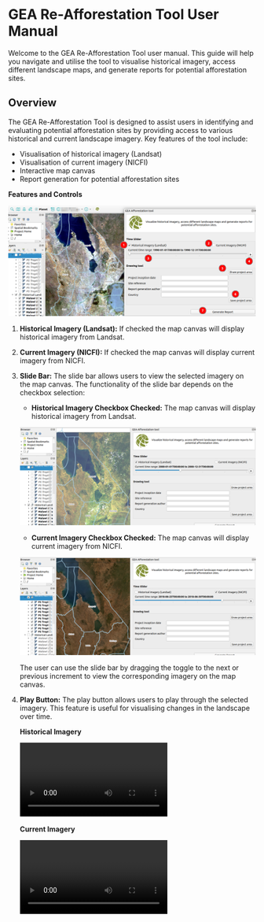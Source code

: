 # GEA Re-Afforestation Tool User Manual

Welcome to the GEA Re-Afforestation Tool user manual. This guide will help you navigate and utilise the tool to visualise historical imagery, access different landscape maps, and generate reports for potential afforestation sites.

## Overview

The GEA Re-Afforestation Tool is designed to assist users in identifying and evaluating potential afforestation sites by providing access to various historical and current landscape imagery. Key features of the tool include:

- Visualisation of historical imagery (Landsat)
- Visualisation of current imagery (NICFI)
- Interactive map canvas
- Report generation for potential afforestation sites


**Features and Controls**

![GEA Re-Afforestation](./img/complete-gea-re-afforestation-1.png)
1. **Historical Imagery (Landsat):** If checked the map canvas will display historical imagery from Landsat.

2. **Current Imagery (NICFI):** If checked the map canvas will display current imagery from NICFI.

3. **Slide Bar:** The slide bar allows users to view the selected imagery on the map canvas. The functionality of the slide bar depends on the checkbox selection:

    - **Historical Imagery Checkbox Checked:** The map canvas will display historical imagery from Landsat.

    ![Historical Imagery](./img/complete-gea-re-afforestation-2.png)

    - **Current Imagery Checkbox Checked:** The map canvas will display current imagery from NICFI.

    ![Current Imagery](./img/complete-gea-re-afforestation-3.png)


    The user can use the slide bar by dragging the toggle to the next or previous increment to view the corresponding imagery on the map canvas.

4. **Play Button:** The play button allows users to play through the selected imagery. This feature is useful for visualising changes in the landscape over time.

    **Historical Imagery**

    ![Historical Imagery play](./img/historical-imagery-play.webm)

    **Current Imagery**

    ![Current Imagery play](./img/nicfi-imagery-play.webm)

